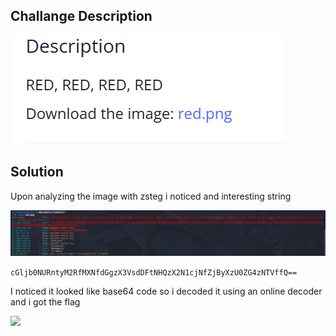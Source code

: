 
## Challange Description 
![](./assets/step3.png)

## Solution

Upon analyzing the image with zsteg i noticed and interesting string 

![](./assets/step1.png)

``` cGljb0NURntyM2RfMXNfdGgzX3VsdDFtNHQzX2N1cjNfZjByXzU0ZG4zNTVffQ== ``` 

I noticed it looked like base64 code so i decoded it using an online decoder and i got the flag

![](./assets/step2.png)


